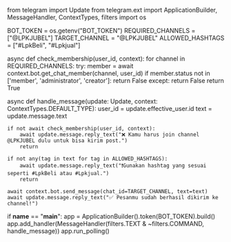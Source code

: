 from telegram import Update
from telegram.ext import ApplicationBuilder, MessageHandler, ContextTypes, filters
import os

BOT_TOKEN = os.getenv("BOT_TOKEN")
REQUIRED_CHANNELS = ["@LPKJUBEL"]
TARGET_CHANNEL = "@LPKJUBEL"
ALLOWED_HASHTAGS = ["#LpkBeli", "#Lpkjual"]

async def check_membership(user_id, context):
    for channel in REQUIRED_CHANNELS:
        try:
            member = await context.bot.get_chat_member(channel, user_id)
            if member.status not in ['member', 'administrator', 'creator']:
                return False
        except:
            return False
    return True

async def handle_message(update: Update, context: ContextTypes.DEFAULT_TYPE):
    user_id = update.effective_user.id
    text = update.message.text

    if not await check_membership(user_id, context):
        await update.message.reply_text("❌ Kamu harus join channel @LPKJUBEL dulu untuk bisa kirim post.")
        return

    if not any(tag in text for tag in ALLOWED_HASHTAGS):
        await update.message.reply_text("❗Gunakan hashtag yang sesuai seperti #LpkBeli atau #Lpkjual.")
        return

    await context.bot.send_message(chat_id=TARGET_CHANNEL, text=text)
    await update.message.reply_text("✅ Pesanmu sudah berhasil dikirim ke channel!")

if __name__ == "__main__":
    app = ApplicationBuilder().token(BOT_TOKEN).build()
    app.add_handler(MessageHandler(filters.TEXT & ~filters.COMMAND, handle_message))
    app.run_polling()
